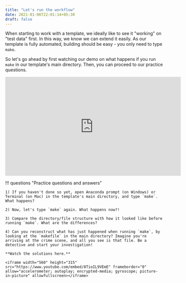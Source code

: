 ```yaml
---
title: "Let's run the workflow"
date: 2021-01-06T22:01:14+05:30
draft: false
---
```



When starting to work with a template, we ideally like to see it "working" on "test data" first. In this way, we know we can extend it easily. As our template is fully automated, building should be easy - you only need to type `make`.

So let's go ahead by first watching our demo on what happens if you run `make` in our template's main directory. Then, you can proceed to our practice questions.

<iframe width="560" height="315" src="https://www.youtube.com/embed/MTjfHnSShfg" frameborder="0" allow="accelerometer; autoplay; encrypted-media; gyroscope; picture-in-picture" allowfullscreen></iframe>

!!! questions "Practice questions and answers"

    1) If you haven't done so yet, open Anaconda prompt (on Windows) or Terminal (on Mac) in the template's main directory, and type `make`. What happens?

    2) Now, let's type `make` again. What happens now?!

    3) Compare the directory/file structure with how it looked like before running `make`. What are the differences?

    4) Can you reconstruct what has just happened when running `make`, by looking at the `makefile` in the main directory? Imagine you're arriving at the crime scene, and all you see is that file. Be a detective and start your investigation!

    **Watch the solutions here.**

    <iframe width="560" height="315" src="https://www.youtube.com/embed/8TioIL9VEmE" frameborder="0" allow="accelerometer; autoplay; encrypted-media; gyroscope; picture-in-picture" allowfullscreen></iframe>
